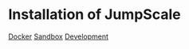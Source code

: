 # Installation of JumpScale

[Docker](JSDocker.md)
[Sandbox](JS8.md)
[Development](JSDevelopment.md)
